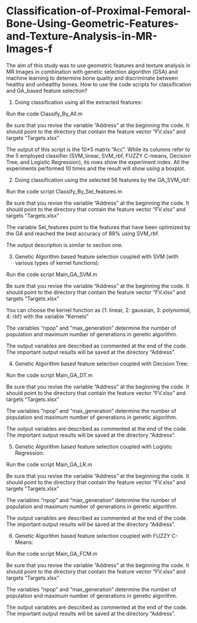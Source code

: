# Classification-of-Proximal-Femoral-Bone-Using-Geometric-Features-and-Texture-Analysis-in-MR-Images-f
The aim of this study was to use geometric features and texture analysis in MR Images in combination with genetic selection algorithm (GSA) and machine learning to determine bone quality and discriminate between healthy and unhealthy bones.
How to use the code scripts for classification and GA_based feature selection?

1.	Doing classification using all the extracted features:

Run the code Classify_By_All.m

Be sure that you revise the variable “Address” at the beginning the code. It should point to the directory that contain the feature vector “FV.xlsx” and targets “Targets.xlsx”

The output of this script is the 10*5 matrix “Acc”. While its columns refer to the 5 employed classifier (SVM_linear, SVM_rbf, FUZZY C-means, Decision Tree, and Logistic Regression), its rows show the experiment index. All the experiments performed 10 times and the result will show using a boxplot.

2.	Doing classification using the selected 56 features by the GA_SVM_rbf:

Run the code script Classify_By_Sel_features.m

Be sure that you revise the variable “Address” at the beginning the code. It should point to the directory that contain the feature vector “FV.xlsx” and targets “Targets.xlsx”

The variable Sel_features point to the features that have been optimized by the GA and reached the best accuracy of 89% using SVM_rbf.

The output description is similar to section one.

3.	Genetic Algorithm based feature selection coupled with SVM (with various types of kernel functions):

Run the code script Main_GA_SVM.m 

Be sure that you revise the variable “Address” at the beginning the code. It should point to the directory that contain the feature vector “FV.xlsx” and targets “Targets.xlsx”

You can choose the kernel function as {1: linear, 2: gaussian, 3: polynomial, 4: rbf} with the variable “Kernels”

The variables “npop” and “max_generation” determine the number of population and maximum number of generations in genetic algorithm. 

The output variables are described as commented at the end of the code. The important output results will be saved at the directory “Address”.

4.	Genetic Algorithm based feature selection coupled with Decision Tree:

Run the code script Main_GA_DT.m 

Be sure that you revise the variable “Address” at the beginning the code. It should point to the directory that contain the feature vector “FV.xlsx” and targets “Targets.xlsx”

The variables “npop” and “max_generation” determine the number of population and maximum number of generations in genetic algorithm. 

The output variables are described as commented at the end of the code. The important output results will be saved at the directory “Address”.

5.	Genetic Algorithm based feature selection coupled with Logistic Regression:

Run the code script Main_GA_LR.m 

Be sure that you revise the variable “Address” at the beginning the code. It should point to the directory that contain the feature vector “FV.xlsx” and targets “Targets.xlsx”

The variables “npop” and “max_generation” determine the number of population and maximum number of generations in genetic algorithm. 

The output variables are described as commented at the end of the code. The important output results will be saved at the directory “Address”.

6.	Genetic Algorithm based feature selection coupled with FUZZY C-Means:

Run the code script Main_GA_FCM.m 

Be sure that you revise the variable “Address” at the beginning the code. It should point to the directory that contain the feature vector “FV.xlsx” and targets “Targets.xlsx”

The variables “npop” and “max_generation” determine the number of population and maximum number of generations in genetic algorithm. 

The output variables are described as commented at the end of the code. The important output results will be saved at the directory “Address”.


